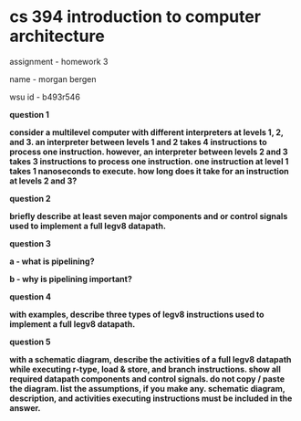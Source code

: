 #  cs 394 introduction to computer architecture

assignment -  homework 3

name -  morgan bergen

wsu id -  b493r546

**question 1**

**consider a multilevel computer with different interpreters at levels 1, 2, and 3.  an interpreter between levels 1 and 2 takes 4 instructions to process one instruction.  however, an interpreter between levels 2 and 3 takes 3 instructions to process one instruction.  one instruction at level 1 takes 1 nanoseconds to execute.  how long does it take for an instruction at levels 2 and 3?**

**question 2**

**briefly describe at least seven major components and or control signals used to implement a full legv8 datapath.**

**question 3**

**a -  what is pipelining?**

**b -  why is pipelining important?**

**question 4**

**with examples, describe three types of legv8 instructions used to implement a full legv8 datapath.**

**question 5**

**with a schematic diagram, describe the activities of a full legv8 datapath while executing r-type, load & store, and branch instructions.  show all required datapath components and control signals.  do not copy / paste the diagram.  list the assumptions, if you make any.  schematic diagram, description, and activities executing instructions must be included in the answer.**

